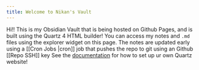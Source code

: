 ```yaml
---
title: Welcome to Nikan's Vault
---
```

Hi!! This is my Obsidian Vault that is being hosted on Github Pages, and is built using the Quartz 4 HTML builder! You can access my notes and `.md` files using the explorer widget on this page. The notes are updated early using a [[Cron Jobs |cron]] job that pushes the repo to git using an Github [[Repo SSH]] key
See the [documentation](https://quartz.jzhao.xyz) for how to set up ur own Quartz website!
